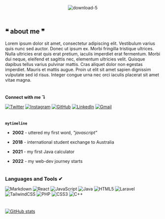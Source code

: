 <center><img align="center" src="https://i.ibb.co/XxfnXt5/download-5.png" alt="download-5" style="margin-left: auto"></center>

<br>

#

## ❝ about me ❞

Lorem ipsum dolor sit amet, consectetur adipiscing elit. Vestibulum varius quis nunc sed auctor. Donec ut ipsum ex. Morbi fringilla tristique ultrices. Nulla ultricies erat quis erat pretium, iaculis imperdiet erat fermentum. Morbi dui neque, eleifend et sagittis nec, elementum ultricies velit. Quisque dapibus tellus varius pulvinar mattis. Cras aliquet dolor non egestas imperdiet. Mauris et mattis augue. Proin ut elit sit amet sapien dignissim vulputate sed id risus. Integer congue urna nec orci iaculis placerat sit amet vitae magna.

#

__Connect with me ↴__

[![Twitter](https://img.shields.io/badge/Twitter-%231DA1F2.svg?style=for-the-badge&logo=Twitter&logoColor=white)](https://twitter.com/sal__moon) 
[![Instagram](https://img.shields.io/badge/Instagram-%23E4405F.svg?style=for-the-badge&logo=Instagram&logoColor=white)](https://instagram.com/msalman_af)
[![GitHub](https://img.shields.io/badge/github-%23121011.svg?style=for-the-badge&logo=github&logoColor=white)](https://github.com/MuhammadSalmanAlfarisi)
[![LinkedIn](https://img.shields.io/badge/linkedin-%230077B5.svg?style=for-the-badge&logo=linkedin&logoColor=white)](https://www.linkedin.com/in/muhammad-alfarisi-6aba25226)
[![Gmail](https://img.shields.io/badge/Gmail-D14836?style=for-the-badge&logo=gmail&logoColor=white)](mailto:faris.kocak@gmail.com)

#

**`mytimeline`**
- __2002__ - uttered my first word, *"javascript"*

- __2018__ - international student exchange to Australia
  
- __2021__ - my first Java calculator
  
- __2022__ - my web-dev journey starts
  
#

<h3 align="left" style="margin-bottom: 14px">Languages and Tools ✔</h3>

![Markdown](https://img.shields.io/badge/markdown-%23000000.svg?style=for-the-badge&logo=markdown&logoColor=white)
![React](https://img.shields.io/badge/react-%2320232a.svg?style=for-the-badge&logo=react&logoColor=%2361DAFB)
![JavaScript](https://img.shields.io/badge/javascript-%23323330.svg?style=for-the-badge&logo=javascript&logoColor=%23F7DF1E)
![Java](https://img.shields.io/badge/java-%23ED8B00.svg?style=for-the-badge&logo=java&logoColor=white)
![HTML5](https://img.shields.io/badge/html5-%23E34F26.svg?style=for-the-badge&logo=html5&logoColor=white)
![Laravel](https://img.shields.io/badge/laravel-%23FF2D20.svg?style=for-the-badge&logo=laravel&logoColor=white)
![TailwindCSS](https://img.shields.io/badge/tailwindcss-%2338B2AC.svg?style=for-the-badge&logo=tailwind-css&logoColor=white)
![PHP](https://img.shields.io/badge/php-%23777BB4.svg?style=for-the-badge&logo=php&logoColor=white)
![CSS3](https://img.shields.io/badge/css3-%231572B6.svg?style=for-the-badge&logo=css3&logoColor=white)
![C++](https://img.shields.io/badge/c++-%2300599C.svg?style=for-the-badge&logo=c%2B%2B&logoColor=white)

#

[![GitHub stats](https://github-readme-stats.vercel.app/api?username=MuhammadSalmanAlfarisi&show_icons=true&theme=tokyonight)](https://github.com/anuraghazra/github-readme-stats)

